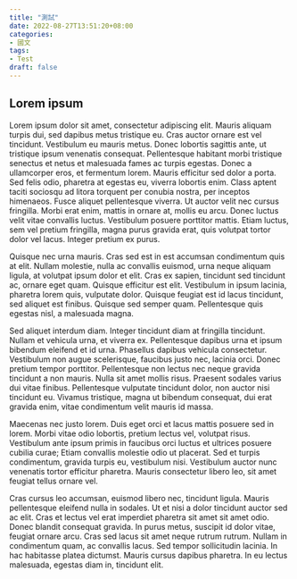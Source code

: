 ```yaml
---
title: "測試"
date: 2022-08-27T13:51:20+08:00
categories: 
- 國文
tags: 
- Test
draft: false
---
```


## Lorem ipsum

Lorem ipsum dolor sit amet, consectetur adipiscing elit. Mauris aliquam turpis dui, sed dapibus metus tristique eu. Cras auctor ornare est vel tincidunt. Vestibulum eu mauris metus. Donec lobortis sagittis ante, ut tristique ipsum venenatis consequat. Pellentesque habitant morbi tristique senectus et netus et malesuada fames ac turpis egestas. Donec a ullamcorper eros, et fermentum lorem. Mauris efficitur sed dolor a porta. Sed felis odio, pharetra at egestas eu, viverra lobortis enim. Class aptent taciti sociosqu ad litora torquent per conubia nostra, per inceptos himenaeos. Fusce aliquet pellentesque viverra. Ut auctor velit nec cursus fringilla. Morbi erat enim, mattis in ornare at, mollis eu arcu. Donec luctus velit vitae convallis luctus. Vestibulum posuere porttitor mattis. Etiam luctus, sem vel pretium fringilla, magna purus gravida erat, quis volutpat tortor dolor vel lacus. Integer pretium ex purus.

Quisque nec urna mauris. Cras sed est in est accumsan condimentum quis at elit. Nullam molestie, nulla ac convallis euismod, urna neque aliquam ligula, at volutpat ipsum dolor et elit. Cras ex sapien, tincidunt sed tincidunt ac, ornare eget quam. Quisque efficitur est elit. Vestibulum in ipsum lacinia, pharetra lorem quis, vulputate dolor. Quisque feugiat est id lacus tincidunt, sed aliquet est finibus. Quisque sed semper quam. Pellentesque quis egestas nisl, a malesuada magna.

Sed aliquet interdum diam. Integer tincidunt diam at fringilla tincidunt. Nullam et vehicula urna, et viverra ex. Pellentesque dapibus urna et ipsum bibendum eleifend et id urna. Phasellus dapibus vehicula consectetur. Vestibulum non augue scelerisque, faucibus justo nec, lacinia orci. Donec pretium tempor porttitor. Pellentesque non lectus nec neque gravida tincidunt a non mauris. Nulla sit amet mollis risus. Praesent sodales varius dui vitae finibus. Pellentesque vulputate tincidunt dolor, non auctor nisi tincidunt eu. Vivamus tristique, magna ut bibendum consequat, dui erat gravida enim, vitae condimentum velit mauris id massa.

Maecenas nec justo lorem. Duis eget orci et lacus mattis posuere sed in lorem. Morbi vitae odio lobortis, pretium lectus vel, volutpat risus. Vestibulum ante ipsum primis in faucibus orci luctus et ultrices posuere cubilia curae; Etiam convallis molestie odio ut placerat. Sed et turpis condimentum, gravida turpis eu, vestibulum nisi. Vestibulum auctor nunc venenatis tortor efficitur pharetra. Mauris consectetur libero leo, sit amet feugiat tellus ornare vel.

Cras cursus leo accumsan, euismod libero nec, tincidunt ligula. Mauris pellentesque eleifend nulla in sodales. Ut et nisi a dolor tincidunt auctor sed ac elit. Cras et lectus vel erat imperdiet pharetra sit amet sit amet odio. Donec blandit consequat gravida. In purus metus, suscipit id dolor vitae, feugiat ornare arcu. Cras sed lacus sit amet neque rutrum rutrum. Nullam in condimentum quam, ac convallis lacus. Sed tempor sollicitudin lacinia. In hac habitasse platea dictumst. Mauris cursus dapibus pharetra. In eu lectus malesuada, egestas diam in, tincidunt elit.
